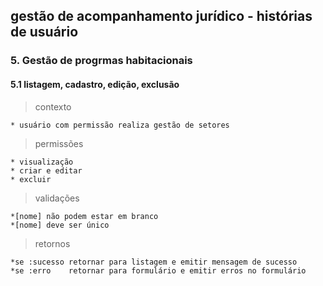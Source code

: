 ## gestão de acompanhamento jurídico - histórias de usuário

### 5. Gestão de progrmas habitacionais
#### 5.1 listagem, cadastro, edição, exclusão
> contexto

    * usuário com permissão realiza gestão de setores

> permissões

    * visualização
    * criar e editar
    * excluir


> validações

    *[nome] não podem estar em branco
    *[nome] deve ser único

> retornos

    *se :sucesso retornar para listagem e emitir mensagem de sucesso
    *se :erro    retornar para formulário e emitir erros no formulário
